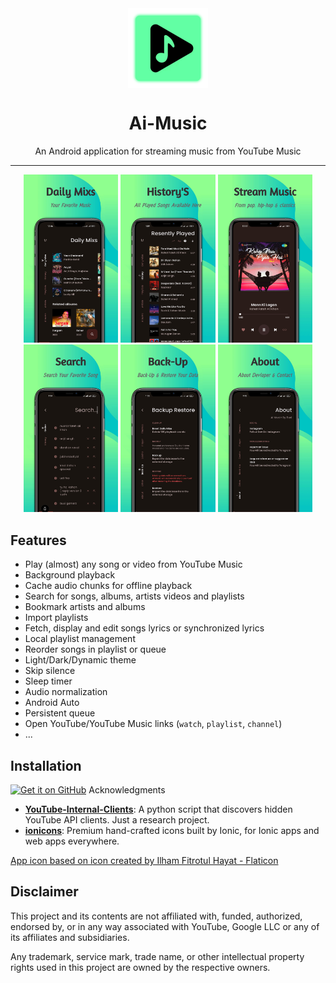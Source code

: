 <div align="center">
    <img height="128" src="./Ai-Music Logo/Ai-Music.png" style="display: block; margin: 0px auto;" width="128" />
    <h1>Ai-Music</h1>
    <p>An Android application for streaming music from YouTube Music</p>
</div>

---

<p align="center">
  <img src="./Ai-Music Sc/Ai-Music1.png" width="30%" />
  <img src="./Ai-Music Sc/Ai-Music2.png" width="30%" />
  <img src="./Ai-Music Sc/Ai-Music3.png" width="30%" />

  <img src="./Ai-Music Sc/Ai-Music4.png" width="30%" />
  <img src="./Ai-Music Sc/Ai-Music5.png" width="30%" />
  <img src="./Ai-Music Sc/Ai-Music6.png" width="30%" />
</p>

## Features
- Play (almost) any song or video from YouTube Music
- Background playback
- Cache audio chunks for offline playback
- Search for songs, albums, artists videos and playlists
- Bookmark artists and albums
- Import playlists
- Fetch, display and edit songs lyrics or synchronized lyrics
- Local playlist management
- Reorder songs in playlist or queue
- Light/Dark/Dynamic theme
- Skip silence
- Sleep timer
- Audio normalization
- Android Auto
- Persistent queue
- Open YouTube/YouTube Music links (`watch`, `playlist`, `channel`)
- ...

## Installation

[<img alt="Get it on GitHub" height="80" src="https://github.com/machiav3lli/oandbackupx/blob/034b226cea5c1b30eb4f6a6f313e4dadcbb0ece4/badge_github.png" />](https://github.com/vfsfitvnm/ViMusic/releases/latest)
  Acknowledgments
- [**YouTube-Internal-Clients**](https://github.com/zerodytrash/YouTube-Internal-Clients): A python script that discovers hidden YouTube API clients. Just a research project.
- [**ionicons**](https://github.com/ionic-team/ionicons): Premium hand-crafted icons built by Ionic, for Ionic apps and web apps everywhere.

<a href="https://www.flaticon.com/authors/ilham-fitrotul-hayat" title="music icons">App icon based on icon created by Ilham Fitrotul Hayat - Flaticon</a>

## Disclaimer
This project and its contents are not affiliated with, funded, authorized, endorsed by, or in any way associated with YouTube, Google LLC or any of its affiliates and subsidiaries.

Any trademark, service mark, trade name, or other intellectual property rights used in this project are owned by the respective owners.
